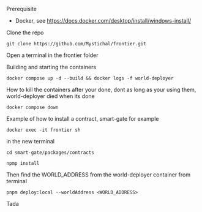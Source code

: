 Prerequisite

- Docker, see https://docs.docker.com/desktop/install/windows-install/

Clone the repo

```
git clone https://github.com/Mystichal/frontier.git
```

Open a terminal in the frontier folder

Building and starting the containers

```
docker compose up -d --build && docker logs -f world-deployer
```

How to kill the containers after your done, dont as long as your using them, world-deployer died when its done

```
docker compose down
```

Example of how to install a contract, smart-gate for example

```
docker exec -it frontier sh
```

in the new terminal

```
cd smart-gate/packages/contracts

npmp install
```

Then find the WORLD_ADDRESS from the world-deployer container from terminal

```
pnpm deploy:local --worldAddress <WORLD_ADDRESS>
```

Tada
